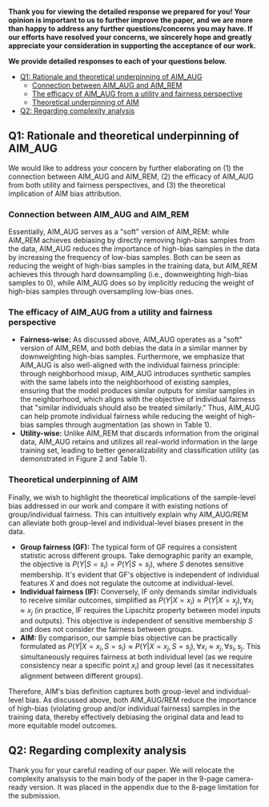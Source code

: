 **Thank you for viewing the detailed response we prepared for you! Your opinion is important to us to further improve the paper, and we are more than happy to address any further questions/concerns you may have. If our efforts have resolved your concerns, we sincerely hope and greatly appreciate your consideration in supporting the acceptance of our work.**

**We provide detailed responses to each of your questions below.**

- [Q1: Rationale and theoretical underpinning of AIM\_AUG](#q1-rationale-and-theoretical-underpinning-of-aim_aug)
  - [Connection between AIM\_AUG and AIM\_REM](#connection-between-aim_aug-and-aim_rem)
  - [The efficacy of AIM\_AUG from a utility and fairness perspective](#the-efficacy-of-aim_aug-from-a-utility-and-fairness-perspective)
  - [Theoretical underpinning of AIM](#theoretical-underpinning-of-aim)
- [Q2: Regarding complexity analysis](#q2-regarding-complexity-analysis)

## Q1: Rationale and theoretical underpinning of AIM_AUG

We would like to address your concern by further elaborating on (1) the connection between AIM_AUG and AIM_REM, (2) the efficacy of AIM_AUG from both utility and fairness perspectives, and (3) the theoretical implication of AIM bias attribution.

### Connection between AIM_AUG and AIM_REM
Essentially, AIM_AUG serves as a "soft" version of AIM_REM: while AIM_REM achieves debiasing by directly removing high-bias samples from the data, AIM_AUG reduces the importance of high-bias samples in the data by increasing the frequency of low-bias samples. Both can be seen as reducing the weight of high-bias samples in the training data, but AIM_REM achieves this through hard downsampling (i.e., downweighting high-bias samples to 0), while AIM_AUG does so by implicitly reducing the weight of high-bias samples through oversampling low-bias ones.

### The efficacy of AIM_AUG from a utility and fairness perspective

- **Fairness-wise:** As discussed above, AIM_AUG operates as a "soft" version of AIM_REM, and both debias the data in a similar manner by downweighting high-bias samples. Furthermore, we emphasize that AIM_AUG is also well-aligned with the individual fairness principle: through neighborhood mixup, AIM_AUG introduces synthetic samples with the same labels into the neighborhood of existing samples, ensuring that the model produces similar outputs for similar samples in the neighborhood, which aligns with the objective of individual fairness that "similar individuals should also be treated similarly." Thus, AIM_AUG can help promote individual fairness while reducing the weight of high-bias samples through augmentation (as shown in Table 1).
- **Utility-wise:** Unlike AIM_REM that discards information from the original data, AIM_AUG retains and utilizes all real-world information in the large training set, leading to better generalizability and classification utility (as demonstrated in Figure 2 and Table 1).

### Theoretical underpinning of AIM

Finally, we wish to highlight the theoretical implications of the sample-level bias addressed in our work and compare it with existing notions of group/individual fairness. This can intuitively explain why AIM_AUG/REM can alleviate both group-level and individual-level biases present in the data.

- **Group fairness (GF):** The typical form of GF requires a consistent statistic across different groups. Take demographic parity an example, the objective is $P(Y| S=s_i) = P(Y|S=s_j)$, where $S$ denotes sensitive membership. It's evident that GF's objective is independent of individual features $X$ and does not regulate the outcome at individual-level.
- **Individual fairness (IF):** Conversely, IF only demands similar individuals to receive similar outcomes, simplified as $P(Y| X=x_i) \approx P(Y| X=x_j), \forall x_i \approx x_j$ (in practice, IF requires the Lipschitz property between model inputs and outputs). This objective is independent of sensitive membership $S$ and does not consider the fairness between groups.
- **AIM:** By comparison, our sample bias objective can be practically formulated as $P(Y| X=x_i, S=s_i) \approx P(Y| X=x_j, S=s_j), \forall x_i \approx x_j, \forall s_i, s_j$. This simultaneously requires fairness at both individual level (as we require consistency near a specific point $x_i$) and group level (as it necessitates alignment between different groups).

Therefore, AIM's bias definition captures both group-level and individual-level bias. As discussed above, both AIM_AUG/REM reduce the importance of high-bias (violating group and/or individual fairness) samples in the training data, thereby effectively debiasing the original data and lead to more equitable model outcomes.

## Q2: Regarding complexity analysis

Thank you for your careful reading of our paper. We will relocate the complexity analsysis to the main body of the paper in the 9-page camera-ready version. It was placed in the appendix due to the 8-page limitation for the submission.